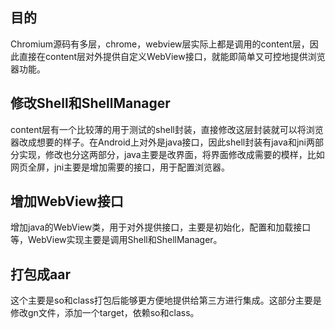 ## 目的
Chromium源码有多层，chrome，webview层实际上都是调用的content层，因此直接在content层对外提供自定义WebView接口，就能即简单又可控地提供浏览器功能。

## 修改Shell和ShellManager
content层有一个比较薄的用于测试的shell封装，直接修改这层封装就可以将浏览器改成想要的样子。在Android上对外是java接口，因此shell封装有java和jni两部分实现，修改也分这两部分，java主要是改界面，将界面修改成需要的模样，比如网页全屏，jni主要是增加需要的接口，用于配置浏览器。

## 增加WebView接口
增加java的WebView类，用于对外提供接口，主要是初始化，配置和加载接口等，WebView实现主要是调用Shell和ShellManager。

## 打包成aar
这个主要是so和class打包后能够更方便地提供给第三方进行集成。这部分主要是修改gn文件，添加一个target，依赖so和class。